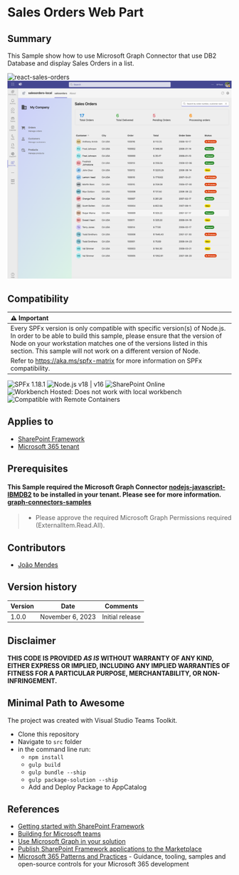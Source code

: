 #  Sales Orders Web Part

## Summary

 This Sample show how to use Microsoft Graph Connector that use DB2 Database and display Sales Orders in a list.

![react-sales-orders](./src/assets/salesOrders.gif)
![react-sales-orders](./src/assets/salesOrders01.png)
 

## Compatibility

| :warning: Important          |
|:---------------------------|
| Every SPFx version is only compatible with specific version(s) of Node.js. In order to be able to build this sample, please ensure that the version of Node on your workstation matches one of the versions listed in this section. This sample will not work on a different version of Node.|
|Refer to <https://aka.ms/spfx-matrix> for more information on SPFx compatibility.   |

![SPFx 1.18.1](https://img.shields.io/badge/SPFx-1.18.1-green.svg)
![Node.js v18 | v16](https://img.shields.io/badge/Node.js-v18%20|%20v16-green.svg)
![SharePoint Online](https://img.shields.io/badge/SharePoint-Online-yellow.svg)
![Workbench Hosted: Does not work with local workbench](https://img.shields.io/badge/Workbench-Hosted-yellow.svg "Does not work with local workbench")
![Compatible with Remote Containers](https://img.shields.io/badge/Remote%20Containers-Compatible-green.svg)

## Applies to

* [SharePoint Framework](https://learn.microsoft.com/sharepoint/dev/spfx/sharepoint-framework-overview)
* [Microsoft 365 tenant](https://learn.microsoft.com/sharepoint/dev/spfx/set-up-your-development-environment)

## Prerequisites

#### This Sample required the Microsoft Graph Connector [nodejs-javascript-IBMDB2](https://github.com/pnp/graph-connectors-samples/tree/main/samples/nodejs-javascript-IBMDB2) to be installed in your tenant.  Please see  for more information. [graph-connectors-samples](https://github.com/pnp/graph-connectors-samples)

> -  Please approve the required Microsoft Graph Permissions required (ExternalItem.Read.All). 

## Contributors

* [João Mendes](https://github.com/joaojmendes)

## Version history

Version|Date|Comments
-------|----|--------
1.0.0|November 6, 2023|Initial release

## Disclaimer

**THIS CODE IS PROVIDED *AS IS* WITHOUT WARRANTY OF ANY KIND, EITHER EXPRESS OR IMPLIED, INCLUDING ANY IMPLIED WARRANTIES OF FITNESS FOR A PARTICULAR PURPOSE, MERCHANTABILITY, OR NON-INFRINGEMENT.**

## Minimal Path to Awesome

The project was created with Visual Studio Teams Toolkit.  

* Clone this repository
* Navigate to `src` folder
* in the command line run:
  * `npm install`
  * `gulp build`
  * `gulp bundle --ship`
  * `gulp package-solution --ship`
  * Add and Deploy Package to AppCatalog

## References

- [Getting started with SharePoint Framework](https://docs.microsoft.com/en-us/sharepoint/dev/spfx/set-up-your-developer-tenant)
- [Building for Microsoft teams](https://docs.microsoft.com/en-us/sharepoint/dev/spfx/build-for-teams-overview)
- [Use Microsoft Graph in your solution](https://docs.microsoft.com/en-us/sharepoint/dev/spfx/web-parts/get-started/using-microsoft-graph-apis)
- [Publish SharePoint Framework applications to the Marketplace](https://docs.microsoft.com/en-us/sharepoint/dev/spfx/publish-to-marketplace-overview)
- [Microsoft 365 Patterns and Practices](https://aka.ms/m365pnp) - Guidance, tooling, samples and open-source controls for your Microsoft 365 development
